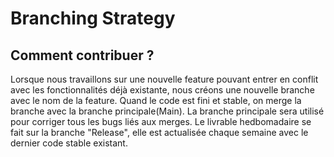 # Branching Strategy

## Comment contribuer ? 

Lorsque nous travaillons sur une nouvelle feature pouvant entrer en conflit avec les fonctionnalités déjà existante, nous créons une nouvelle branche avec le nom de la feature. 
Quand le code est fini et stable, on merge la branche  avec la branche principale(Main).
La branche principale sera utilisé pour corriger tous les bugs liés aux merges.
Le livrable hedbomadaire se fait sur la branche "Release", elle est actualisée chaque semaine avec le dernier code stable existant. 

